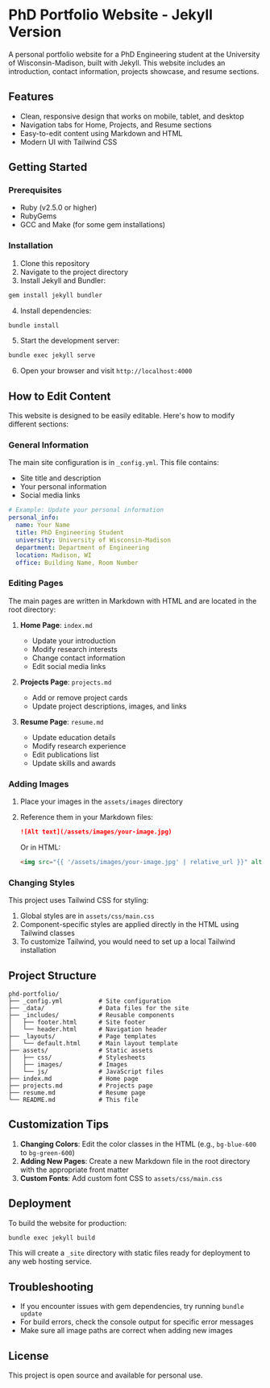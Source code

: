 # PhD Portfolio Website - Jekyll Version

A personal portfolio website for a PhD Engineering student at the University of Wisconsin-Madison, built with Jekyll. This website includes an introduction, contact information, projects showcase, and resume sections.

## Features

- Clean, responsive design that works on mobile, tablet, and desktop
- Navigation tabs for Home, Projects, and Resume sections
- Easy-to-edit content using Markdown and HTML
- Modern UI with Tailwind CSS

## Getting Started

### Prerequisites

- Ruby (v2.5.0 or higher)
- RubyGems
- GCC and Make (for some gem installations)

### Installation

1. Clone this repository
2. Navigate to the project directory
3. Install Jekyll and Bundler:

```bash
gem install jekyll bundler
```

4. Install dependencies:

```bash
bundle install
```

5. Start the development server:

```bash
bundle exec jekyll serve
```

6. Open your browser and visit `http://localhost:4000`

## How to Edit Content

This website is designed to be easily editable. Here's how to modify different sections:

### General Information

The main site configuration is in `_config.yml`. This file contains:
- Site title and description
- Your personal information
- Social media links

```yaml
# Example: Update your personal information
personal_info:
  name: Your Name
  title: PhD Engineering Student
  university: University of Wisconsin-Madison
  department: Department of Engineering
  location: Madison, WI
  office: Building Name, Room Number
```

### Editing Pages

The main pages are written in Markdown with HTML and are located in the root directory:

1. **Home Page**: `index.md`
   - Update your introduction
   - Modify research interests
   - Change contact information
   - Edit social media links

2. **Projects Page**: `projects.md`
   - Add or remove project cards
   - Update project descriptions, images, and links

3. **Resume Page**: `resume.md`
   - Update education details
   - Modify research experience
   - Edit publications list
   - Update skills and awards

### Adding Images

1. Place your images in the `assets/images` directory
2. Reference them in your Markdown files:
   ```markdown
   ![Alt text](/assets/images/your-image.jpg)
   ```
   
   Or in HTML:
   ```html
   <img src="{{ '/assets/images/your-image.jpg' | relative_url }}" alt="Description" class="profile-image">
   ```

### Changing Styles

This project uses Tailwind CSS for styling:

1. Global styles are in `assets/css/main.css`
2. Component-specific styles are applied directly in the HTML using Tailwind classes
3. To customize Tailwind, you would need to set up a local Tailwind installation

## Project Structure

```
phd-portfolio/
├── _config.yml          # Site configuration
├── _data/               # Data files for the site
├── _includes/           # Reusable components
│   ├── footer.html      # Site footer
│   └── header.html      # Navigation header
├── _layouts/            # Page templates
│   └── default.html     # Main layout template
├── assets/              # Static assets
│   ├── css/             # Stylesheets
│   ├── images/          # Images
│   └── js/              # JavaScript files
├── index.md             # Home page
├── projects.md          # Projects page
├── resume.md            # Resume page
└── README.md            # This file
```

## Customization Tips

1. **Changing Colors**: Edit the color classes in the HTML (e.g., `bg-blue-600` to `bg-green-600`)
2. **Adding New Pages**: Create a new Markdown file in the root directory with the appropriate front matter
3. **Custom Fonts**: Add custom font CSS to `assets/css/main.css`

## Deployment

To build the website for production:

```bash
bundle exec jekyll build
```

This will create a `_site` directory with static files ready for deployment to any web hosting service.

## Troubleshooting

- If you encounter issues with gem dependencies, try running `bundle update`
- For build errors, check the console output for specific error messages
- Make sure all image paths are correct when adding new images

## License

This project is open source and available for personal use.
